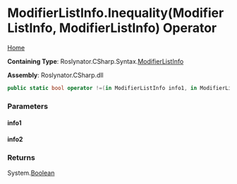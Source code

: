 <a name="_top"></a>

# ModifierListInfo\.Inequality\(ModifierListInfo, ModifierListInfo\) Operator

[Home](../../../../../README.md#_top)

**Containing Type**: Roslynator\.CSharp\.Syntax\.[ModifierListInfo](../README.md#_top)

**Assembly**: Roslynator\.CSharp\.dll

```csharp
public static bool operator !=(in ModifierListInfo info1, in ModifierListInfo info2)
```

### Parameters

#### info1

#### info2

### Returns

System\.[Boolean](https://docs.microsoft.com/en-us/dotnet/api/system.boolean)

